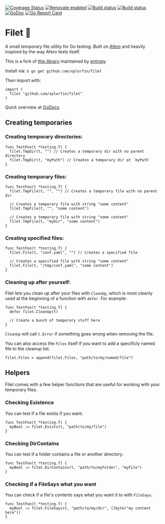 [![Coverage Status](https://coveralls.io/repos/github/xplorfin/filet/badge.svg?branch=master)](https://coveralls.io/github/xplorfin/filet?branch=master)
[![Renovate enabled](https://img.shields.io/badge/renovate-enabled-brightgreen.svg)](https://app.renovatebot.com/dashboard#github/xplorfin/filet)
[![Build status](https://github.com/xplorfin/filet/workflows/test/badge.svg)](https://github.com/xplorfin/filet/actions?query=workflow%3Atest)
[![Build status](https://github.com/xplorfin/filet/workflows/goreleaser/badge.svg)](https://github.com/xplorfin/filet/actions?query=workflow%3Agoreleaser)
[![GoDoc](https://godoc.org/github.com/xplorfin/filet?status.svg)](https://godoc.org/github.com/xplorfin/filet)
[![Go Report Card](https://goreportcard.com/badge/github.com/xplorfin/filet)](https://goreportcard.com/report/github.com/xplorfin/filet)


# Filet 🍖
A small temporary file utility for Go testing. Built on [Afero](https://github.com/spf13/afero) and heavily inspired by the way Afero tests itself.

This is a fork of [this library](https://github.com/Flaque/filet) maintained by [entropy](https://entropy.rocks)

Install via:
`$ go get github.com/xplorfin/filet`

Then import with:
```
import (
  filet "github.com/xplorfin/filet"
)
```

Quick overview at [GoDocs](https://godoc.org/github.com/xplorfin/filet).

## Creating temporaries

### Creating temporary directories:
```
func TestFoo(t *testing.T) {
  filet.TmpDir(t, "") // Creates a temporary dir with no parent directory
  filet.TmpDir(t, "myPath") // Creates a temporary dir at `myPath`
}
```

### Creating temporary files:
```
func TestFoo(t *testing.T) {
  filet.TmpFile(t, "", "") // Creates a temporary file with no parent dir

  // Creates a temporary file with string "some content"
  filet.TmpFile(t, "", "some content")

  // Creates a temporary file with string "some content"
  filet.TmpFile(t, "myDir", "some content")
}
```

### Creating specified files:
```
func TestFoo(t *testing.T) {
  filet.File(t, "conf.yaml", "") // Creates a specified file

  // Creates a specified file with string "some content"
  filet.File(t, "/tmp/conf.yaml", "some content")
}
```

### Cleaning up after yourself:
Filet lets you clean up after your files with `CleanUp`, which is
most cleanly used at the beginning of a function with `defer`. For example:

```
func TestFoo(t *testing.T) {
  defer filet.CleanUp(t)

  // Create a bunch of temporary stuff here
}
```

`CleanUp` will call `t.Error` if something goes wrong when removing the file.

You can also access the `Files` itself if you want to add a specificly
named file to the cleanup list.

```
filet.Files = append(filet.Files, "path/to/my/named/file")
```

## Helpers

Filet comes with a few helper functions that are useful for working with your
temporary files.

### Checking Existence
You can test if a file exists if you want.
```
func TestFoo(t *testing.T) {
  myBool := filet.Exists(t, "path/to/my/file")
}
```

### Checking DirContains
You can test if a folder contains a file or another directory.
```
func TestFoo(t *testing.T) {
  myBool := filet.DirContains(t, "path/to/myFolder", "myFile")
}
```

### Checking if a FileSays what you want
You can check if a file's contents says what you want it to with `FileSays`.

```
func TestFoo(t *testing.T) {
  myBool := filet.FileSays(t, "path/to/my/dir", []byte("my content here"))
}
```
